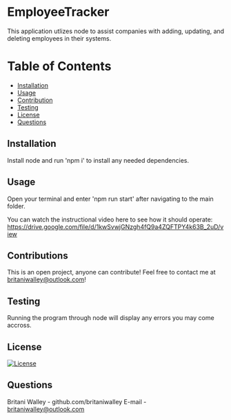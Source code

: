 # EmployeeTracker
This application utlizes node to assist companies with adding, updating, and deleting employees in their systems. 

# Table of Contents 
- [Installation](#installation) 
- [Usage](#Usage)
- [Contribution](#Contribution)
- [Testing](#testing)
- [License](#license)
- [Questions](#questions)

## Installation
Install node and run 'npm i' to install any needed dependencies. 

## Usage
Open your terminal and enter 'npm run start' after navigating to the main folder. 

You can watch the instructional video here to see how it should operate: <a> https://drive.google.com/file/d/1kwSvwjGNzgh4fQ9a4ZQFTPY4k63B_2uD/view </a>

## Contributions
This is an open project, anyone can contribute! Feel free to contact me at britaniwalley@outlook.com!

## Testing
Running the program through node will display any errors you may come accross. 

## License
[![License](https://img.shields.io/badge/License-MIT-yellow.svg)](https://opensource.org/licenses/MIT)

## Questions
Britani Walley - github.com/britaniwalley
E-mail - britaniwalley@outlook.com